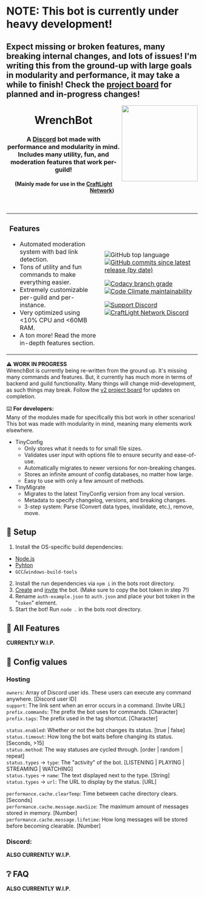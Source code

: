 # NOTE: This bot is currently under heavy development!
## Expect missing or broken features, many breaking internal changes, and lots of issues! I'm writing this from the ground-up with large goals in modularity and performance, it may take a while to finish! Check the [project board](https://github.com/CraftLight-Network/WrenchBot/projects/3) for planned and in-progress changes!

<img src="https://repository-images.githubusercontent.com/160117136/7032cb00-284a-11eb-9b50-bd521c314044" width="200px" align="right">
<div align="center">
<h1>WrenchBot</h1>
<h3>A <a href="https://discord.com">Discord</a> bot made with performance and modularity in mind. Includes many utility, fun, and moderation features that work per-guild!</h3>
<h4>(Mainly made for use in the <a href="https://craftlight.org">CraftLight Network</a>)</h4>
<br/>
</div>

<table align="center">
<tr>
<td>

### Features
- Automated moderation system with bad link detection.
- Tons of utility and fun commands to make everything easier.
- Extremely customizable per-guild and per-instance.
- Very optimized using <10% CPU and <60MB RAM.
- A ton more! Read the more in-depth features section.
</td>
<td>

![GitHub top language](https://img.shields.io/github/languages/top/CraftLight-Network/WrenchBot?style=flat-square) [![GitHub commits since latest release (by date)](https://img.shields.io/github/commits-since/CraftLight-Network/WrenchBot/latest/develop?label=Commits%20since%20release&style=flat-square)](https://github.com/CraftLight-Network/WrenchBot/releases)  

[![Codacy branch grade](https://img.shields.io/codacy/grade/f924171fe1d64ffab3efd88add8678fa/develop?style=flat-square)](https://app.codacy.com/gh/CraftLight-Network/WrenchBot) [![Code Climate maintainability](https://img.shields.io/codeclimate/maintainability/CraftLight-Network/WrenchBot?style=flat-square)](https://codeclimate.com/github/CraftLight-Network/WrenchBot)  

[![Support Discord](https://img.shields.io/discord/646517284453613578?color=7289DA&label=Support&style=flat-square)](https://discord.gg/7NQtvXm) [![CraftLight Network Discord](https://img.shields.io/discord/525487377817534484?color=7289DA&label=CraftLight%20Network&style=flat-square)](https://discord.gg/ba7WPW4)
</td>
</tr>
</table>

⚠️ **WORK IN PROGRESS**  
WrenchBot is currently being re-written from the ground up. It's missing many commands and features. But, it currently has much more in terms of backend and guild functionality. Many things will change mid-development, as such things may break. Follow the [v2 project board](https://github.com/CraftLight-Network/WrenchBot/projects/3) for updates on completion.

⌨️ **For developers:**  
Many of the modules made for specifically this bot work in other scenarios!  
This bot was made with modularity in mind, meaning many elements work elsewhere.
- TinyConfig
  - Only stores what it needs to for small file sizes.
  - Validates user input with options file to ensure security and ease-of-use.
  - Automatically migrates to newer versions for non-breaking changes.
  - Stores an infinite amount of config databases, no matter how large.
  - Easy to use with only a few amount of methods.
- TinyMigrate
  - Migrates to the latest TinyConfig version from any local version.
  - Metadata to specify changelog, versions, and breaking changes.
  - 3-step system: Parse (Convert data types, invalidate, etc.), remove, move.

## 🔧 Setup
1. Install the OS-specific build dependencies:
- [Node.js](https://nodejs.org)
- [Pyhton](https://www.python.org)
- `GCC`/`windows-build-tools`
2. Install the run dependencies via `npm i` in the bots root directory.
3. [Create](https://discord.com/developer/applications) and [invite](https://discordpy.readthedocs.io/en/latest/discord.html) the bot. (Make sure to copy the bot token in step 7!)
4. Rename `auth-example.json` to `auth.json` and place your bot token in the "`token`" element.
5. Start the bot! Run `node .` in the bots root directory.

## 🔨 All Features
**CURRENTLY W.I.P.**

## 💾 Config values
### Hosting
`owners`: Array of Discord user ids. These users can execute any command anywhere. [Discord user ID]  
`support`: The link sent when an error occurs in a command. [Invite URL]  
`prefix.commands`: The prefix the bot uses for commands. [Character]  
`prefix.tags`: The prefix used in the tag shortcut. [Character]

`status.enabled`: Whether or not the bot changes its status. [true | false]  
`status.timeout`: How long the bot waits before changing its status. [Seconds, >15]  
`status.method`: The way statuses are cycled through. [order | random | repeat]   
`status.types` → `type`: The "activity" of the bot. [LISTENING | PLAYING | STREAMING | WATCHING]  
`status.types` → `name`: The text displayed next to the type. [String]  
`status.types` → `url`: The URL to display by the status. [URL]

`performance.cache.clearTemp`: Time between cache directory clears. [Seconds]  
`performance.cache.message.maxSize`: The maximum amount of messages stored in memory. [Number]  
`performance.cache.message.lifetime`: How long messages will be stored before becoming clearable. [Number]

### Discord:
**ALSO CURRENTLY W.I.P.**

## ❔ FAQ
**ALSO CURRENTLY W.I.P.**
